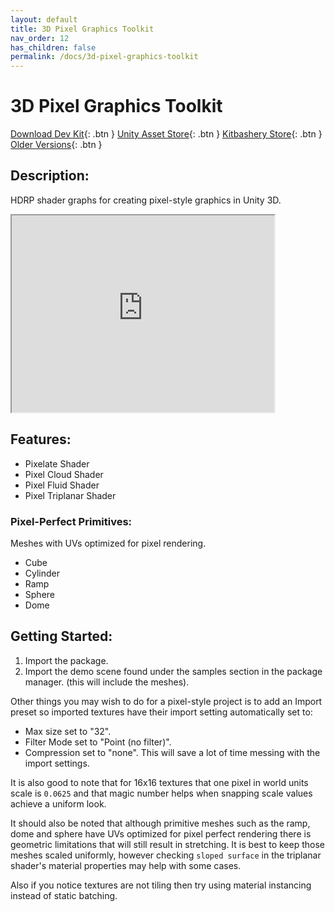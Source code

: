 ```yaml
---
layout: default
title: 3D Pixel Graphics Toolkit
nav_order: 12
has_children: false
permalink: /docs/3d-pixel-graphics-toolkit
---
```


# 3D Pixel Graphics Toolkit
[Download Dev Kit](https://github.com/Kitbashery/3D-Pixel-Graphics-Toolkit/releases/download/Development-Package/Kitbashery_3D_Pixel_Graphics_Toolkit.unitypackage){: .btn }
[Unity Asset Store](https://assetstore.unity.com/packages/slug/233054){: .btn }
[Kitbashery Store](https://kitbashery.com/coming-soon){: .btn }
[Older Versions](https://github.com/Kitbashery/3D-Pixel-Graphics-Toolkit/releases){: .btn }

## Description:

HDRP shader graphs for creating pixel-style graphics in Unity 3D.

<iframe width="420" height="315"
src="https://www.youtube.com/embed/wWMcH4FSE44">
</iframe>

## Features:

* Pixelate Shader
* Pixel Cloud Shader
* Pixel Fluid Shader
* Pixel Triplanar Shader

### Pixel-Perfect Primitives:
Meshes with UVs optimized for pixel rendering.

* Cube
* Cylinder
* Ramp
* Sphere
* Dome

## Getting Started:

1. Import the package.
2. Import the demo scene found under the samples section in the package manager. (this will include the meshes).

Other things you may wish to do for a pixel-style project is to add an Import preset so imported textures have their import setting automatically set to:
* Max size set to "32".
* Filter Mode set to "Point (no filter)".
* Compression set to "none".
This will save a lot of time messing with the import settings.

It is also good to note that for 16x16 textures that one pixel in world units scale is `0.0625` and that magic number helps when snapping scale values achieve a uniform look.

It should also be noted that although primitive meshes such as the ramp, dome and sphere have UVs optimized for pixel perfect rendering there is geometric limitations that will still result in stretching. It is best to keep those meshes scaled uniformly, however checking `sloped surface` in the triplanar shader's material properties may help with some cases.

Also if you notice textures are not tiling then try using material instancing instead of static batching.
